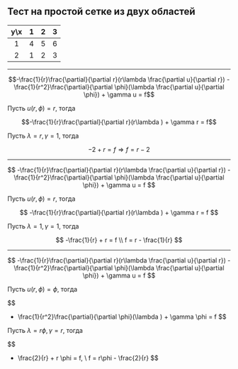 ## Тест на простой сетке из двух областей

|y\x|  1  |  2  |  3   
|:-:| :-: | :-: | :-:
| 1 |  4  |  5  |  6  
| 2 |  1  |  2  |  3



---

$$-\frac{1}{r}\frac{\partial}{\partial r}(r\lambda \frac{\partial u}{\partial r}) - \frac{1}{r^2}\frac{\partial}{\partial \phi}(\lambda \frac{\partial u}{\partial \phi}) + \gamma u = f$$

Пусть $u(r,\phi) = r$, тогда

$$-\frac{1}{r}\frac{\partial}{\partial r}(r\lambda ) + \gamma r = f$$

Пусть $\lambda = r, \gamma = 1$, тогда

$$-2 + r = f \Rightarrow f = r - 2$$

---

$$
-\frac{1}{r}\frac{\partial}{\partial r}(r\lambda \frac{\partial u}{\partial r}) - \frac{1}{r^2}\frac{\partial}{\partial \phi}(\lambda \frac{\partial u}{\partial \phi}) + \gamma u = f
$$

Пусть $u(r, \phi) = r$, тогда

$$
-\frac{1}{r}\frac{\partial}{\partial r}(r\lambda ) + \gamma r = f
$$

Пусть $\lambda = 1, \gamma = 1$, тогда

$$
-\frac{1}{r} + r = f \\
f = r - \frac{1}{r}
$$

---

$$
  -\frac{1}{r}\frac{\partial}{\partial r}(r\lambda \frac{\partial u}{\partial r}) - \frac{1}{r^2}\frac{\partial}{\partial \phi}(\lambda \frac{\partial u}{\partial \phi}) + \gamma u = f
$$

Пусть $u(r, \phi) = \phi$, тогда

$$
  - \frac{1}{r^2}\frac{\partial}{\partial \phi}(\lambda ) + \gamma \phi = f
$$

Пусть $\lambda = r\phi, \gamma = r$, тогда

$$
 - \frac{2}{r} + r \phi = f, \\
  f = r\phi - \frac{2}{r}
$$